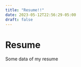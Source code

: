 ```yaml
---
title: "Resume!!"
date: 2023-05-12T22:56:29-05:00
draft: false
---
```


# Resume

Some data of my resume

